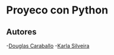 # Proyeco con Python

## Autores

-[Douglas Caraballo](https://github.com/Douglas-Caraballo)
-[Karla Silveira](https://github.com/KarliFran)